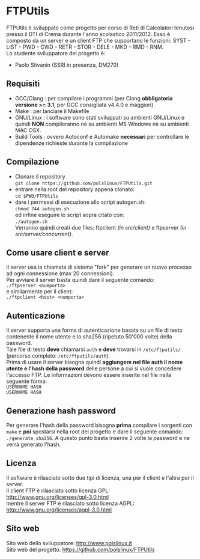FTPUtils
========
FTPUtils è sviluppato come progetto per corso di Reti di Calcolatori tenutosi presso il DTI di Crema durante l'anno scolastico 2011/2012.
Esso è composto da un server e un client FTP che supportano le funzioni: SYST - LIST - PWD - CWD - RETR - STOR - DELE - MKD - RMD - RNM.<br>
Lo studente sviluppatore del progetto è:

* Paolo Stivanin (SSRI in presenza, DM270)

Requisiti
---------

* GCC/Clang		: per compilare i programmi (per Clang **obbligatoria versione >= 3.1**, per GCC consigliata v4.4.0 e maggiori)
* Make      	: per lanciare il Makefile
* GNU/Linux		: i software sono stati sviluppati su ambienti GNU/Linux e quindi **NON** compileranno nè su ambienti MS Windows nè su ambienti MAC OSX.
* Build Tools	: ovvero Autoconf e Automake **necessari** per controllare le dipendenze richieste durante la compilazione

Compilazione
------------
* Clonare il repository<br>
`git clone https://github.com/polslinux/FTPUtils.git`<br>
* entrare nella root del repository appena clonato:<br>
`cd $PWD/FTPUtils`<br>
* dare i permessi di esecuzione allo script autogen.sh:<br>
`chmod 744 autogen.sh`<br>
ed infine eseguire lo script sopra citato con:<br>
`./autogen.sh`<br>
Verranno quindi creati due files: ftpclient *(in src/client)* e ftpserver *(in src/server/concurrent)*.

Come usare client e server
--------------------------
Il server usa la chiamata di sistema "fork" per generare un nuovo processo ad ogni connessione (max 20 connessioni).<br>
Per avviare il server basta quindi dare il seguente comando:<br>
`./ftpserver <numporta>`<br>
e similarmente per il client:<br>
`./ftpclient <host> <numporta>`

Autenticazione
--------------
Il server supporta una forma di autenticazione basata su un file di testo contenente il nome utente e lo sha256 (ripetuto 50'000 volte) della password.<br>
Tale file di testo **deve** chiamarsi `auth` e **deve** trovarsi in `/etc/ftputils/` (percorso completo: `/etc/ftputils/auth`).<br>
Prima di usare il server bisogna quindi **aggiungere nel file auth il nome utente e l'hash della password** delle persone a cui si vuole concedere l'accesso FTP. Le informazioni devono essere inserite nel file nella seguente forma:<br>
`USERNAME HASH`<br>
`USERNAME HASH`<br>

Generazione hash password
-------------------------
Per generare l'hash della password bisogna **prima** compilare i sorgenti con `make` e **poi** spostarsi nella root del progetto e dare il seguente comando: `./generate_sha256`. A questo punto basta inserire 2 volte la password e ne verrà generato l'hash.

Licenza
-------
Il software è rilasciato sotto due tipi di licenza, una per il client e l'altra per il server.<br>
Il client FTP è rilasciato sotto licenza GPL:<br>
<http://www.gnu.org/licenses/gpl-3.0.html><br>
mentre il server FTP è rilasciato sotto licenza AGPL:<br>
<http://www.gnu.org/licenses/agpl-3.0.html><br>

Sito web
--------
Sito web dello sviluppatore:	<http://www.polslinux.it><br>
Sito web del progetto:			<https://github.com/polslinux/FTPUtils>
